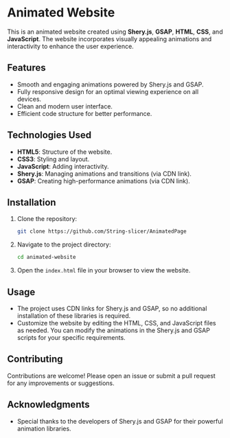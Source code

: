 
# Animated Website

This is an animated website created using **Shery.js**, **GSAP**, **HTML**, **CSS**, and **JavaScript**. The website incorporates visually appealing animations and interactivity to enhance the user experience.

## Features

- Smooth and engaging animations powered by Shery.js and GSAP.
- Fully responsive design for an optimal viewing experience on all devices.
- Clean and modern user interface.
- Efficient code structure for better performance.

## Technologies Used

- **HTML5**: Structure of the website.
- **CSS3**: Styling and layout.
- **JavaScript**: Adding interactivity.
- **Shery.js**: Managing animations and transitions (via CDN link).
- **GSAP**: Creating high-performance animations (via CDN link).

## Installation

1. Clone the repository:

   ```bash
   git clone https://github.com/String-slicer/AnimatedPage
   ```

2. Navigate to the project directory:

   ```bash
   cd animated-website
   ```

3. Open the `index.html` file in your browser to view the website.

## Usage

- The project uses CDN links for Shery.js and GSAP, so no additional installation of these libraries is required.
- Customize the website by editing the HTML, CSS, and JavaScript files as needed. You can modify the animations in the Shery.js and GSAP scripts for your specific requirements.

## Contributing

Contributions are welcome! Please open an issue or submit a pull request for any improvements or suggestions.



## Acknowledgments

- Special thanks to the developers of Shery.js and GSAP for their powerful animation libraries.
